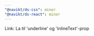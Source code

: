 ```yaml
---
"@navikt/ds-css": minor
"@navikt/ds-react": minor
---
```


Link: La til 'underline' og 'inlineText'-prop

